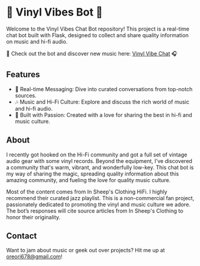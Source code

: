 # 🎵 Vinyl Vibes Bot 🎵
Welcome to the Vinyl Vibes Chat Bot repository! This project is a real-time chat bot built with Flask, designed to collect and share quality information on music and hi-fi audio.

🎉 Check out the bot and discover new music here: [Vinyl Vibe Chat](https://vinyl-vibe-chat.replit.app) 🎧

## Features
- 💬 Real-time Messaging: Dive into curated conversations from top-notch sources.
- 🎶 Music and Hi-Fi Culture: Explore and discuss the rich world of music and hi-fi audio.
- 💙 Built with Passion: Created with a love for sharing the best in hi-fi and music culture.


## About
I recently got hooked on the Hi-Fi community and got a full set of vintage audio gear with some vinyl records. Beyond the equipment, I’ve discovered a community that's warm, vibrant, and wonderfully low-key. This chat bot is my way of sharing the magic, spreading quality information about this amazing community, and fueling the love for quality music culture.

Most of the content comes from In Sheep's Clothing HiFi. I highly recommend their curated jazz playlist. This is a non-commercial fan project, passionately dedicated to promoting the vinyl and music culture we adore. The bot’s responses will cite source articles from In Sheep's Clothing to honor their originality.

## Contact
Want to jam about music or geek out over projects? Hit me up at oreori678@gmail.com! 

